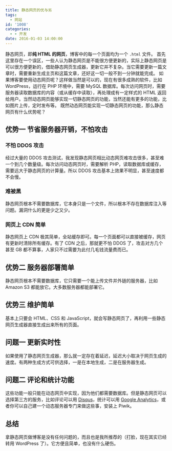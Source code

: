 ```yaml
---
title: 静态网页的优与劣
tags:
  - 网站
id: '1008'
categories:
  - - 开发
date: 2016-01-03 14:00:00
---
```


静态网页，即**纯 HTML 的网页**，博客中的每一个页面均为一个 `.html` 文件。 首先这里存在一个误区，一些人认为静态网页是不能很方便更新的，实际上静态网页是可以很方便更新的，借助静态网页生成器，更新它并不复杂。当它需要更新一篇文章时，需要重新生成主页和这篇文章，还好这一切一般不到一分钟就能完成。 如果博客要使用动态网页呢？这样做当然是可以的，现在有很多成熟的软件，比如 WordPress，运行在 PHP 环境中，需要 MySQL 数据库。每次访问网页时，需要服务器读取数据库的内容（或从缓存中读取），再处理成有一定样式的 HTML 返回给用户。当然动态网页能够实现一切静态网页的功能，当然还能有更多的功能，比如图片上传，定时发布等。 既然动态网页能实现一切静态网页的功能，那么静态网页有什么优势呢？
<!-- more -->

## 优势一 节省服务器开销，不怕攻击

### 不怕 DDOS 攻击

经过大量的 DDOS 攻击测试，我发现静态网页相比动态网页难攻击很多，甚至难一个到几个数量级。每次访问动态网页时，需要解析 PHP，读取数据库或缓存，需要远大于静态网页的计算量。所以 DDOS 攻击基本上效果不明显，甚至速度都不会慢。

### 难被黑

静态网页根本不需要数据库，它本身只是一个文件，所以根本不存在数据库注入等问题。漏洞什么的更是少之又少。

### 网页上 CDN 简单

静态网页上 CDN 极其简单，全站缓存即可。每一个页面都可以直接被缓存，网页有更新时清除所有缓存。有了 CDN 之后，那就更不怕 DDOS 了，攻击对方几个甚至 GB 都不算事，人家只不过需要为此付几毛钱流量费而已。

## 优势二 服务器部署简单

静态网页根本不需要数据库，它只需要一个能上传文件并外链的服务器，比如 Amazon S3 都能放它。大多数服务器都能部署它。

## 优势三 维护简单

基本上只要会 HTML、CSS 和 JavaScript，就会写静态网页了，再利用一些静态网页生成器直接生成出来所有的页面。

## 问题一 更新实时性

如果使用了静态网页生成器，那么就一定存在着延迟，延迟大小取决于网页生成的速度。有两种生成方式可供选择，一是在本地生成，二是在服务器生成。

## 问题二 评论和统计功能

这些功能一般只能在动态网页中实现，因为他们都需要数据库。但是静态网页可以选择第三方的服务，比如评论可以用 [Disqus](https://disqus.com)，统计可以用 [Google Analytics](https://www.google.com/analytics/)，或者你可以自己建一个动态服务器专门来做这些事，安装上 Piwik。

## 总结

拿静态网页做博客是没有任何问题的，而且也是我所推荐的（打脸，现在其实已经转用 WordPress 了）。它方便且简单，也没有什么硬伤。

